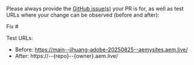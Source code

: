 Please always provide the [GitHub issue(s)](../issues) your PR is for, as well as test URLs where your change can be observed (before and after):

Fix #<gh-issue-id>

Test URLs:
- Before: https://main--jihuang-adobe-20250825--aemysites.aem.live/
- After: https://<branch>--{repo}--{owner}.aem.live/
